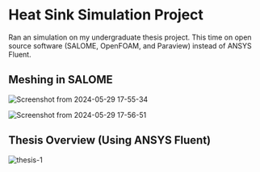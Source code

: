 # Heat Sink Simulation Project
Ran an simulation on my undergraduate thesis project. This time on open source software (SALOME, OpenFOAM, and Paraview) instead of ANSYS Fluent.

## Meshing in SALOME

![Screenshot from 2024-05-29 17-55-34](https://github.com/HanChenyue/Heat_Sink_Simulation/assets/112244877/e65f8c48-a16b-4ecb-a08e-e51c724df6b4)

![Screenshot from 2024-05-29 17-56-51](https://github.com/HanChenyue/Heat_Sink_Simulation/assets/112244877/d5658b51-86cd-4ec9-a118-39872808749d)

## Thesis Overview (Using ANSYS Fluent)
![thesis-1](https://github.com/HanChenyue/Heat_Sink_Simulation/assets/112244877/8f37c9e7-dcbe-4ffd-b205-4137823db0df)

